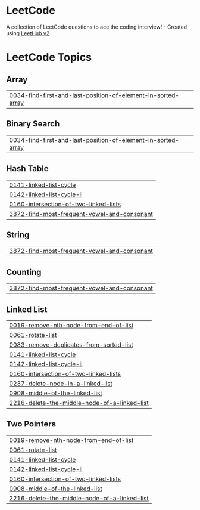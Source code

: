 # LeetCode
A collection of LeetCode questions to ace the coding interview! - Created using [LeetHub v2](https://github.com/arunbhardwaj/LeetHub-2.0)

<!---LeetCode Topics Start-->
# LeetCode Topics
## Array
|  |
| ------- |
| [0034-find-first-and-last-position-of-element-in-sorted-array](https://github.com/Raunak08-code/LeetCode/tree/master/0034-find-first-and-last-position-of-element-in-sorted-array) |
## Binary Search
|  |
| ------- |
| [0034-find-first-and-last-position-of-element-in-sorted-array](https://github.com/Raunak08-code/LeetCode/tree/master/0034-find-first-and-last-position-of-element-in-sorted-array) |
## Hash Table
|  |
| ------- |
| [0141-linked-list-cycle](https://github.com/Raunak08-code/LeetCode/tree/master/0141-linked-list-cycle) |
| [0142-linked-list-cycle-ii](https://github.com/Raunak08-code/LeetCode/tree/master/0142-linked-list-cycle-ii) |
| [0160-intersection-of-two-linked-lists](https://github.com/Raunak08-code/LeetCode/tree/master/0160-intersection-of-two-linked-lists) |
| [3872-find-most-frequent-vowel-and-consonant](https://github.com/Raunak08-code/LeetCode/tree/master/3872-find-most-frequent-vowel-and-consonant) |
## String
|  |
| ------- |
| [3872-find-most-frequent-vowel-and-consonant](https://github.com/Raunak08-code/LeetCode/tree/master/3872-find-most-frequent-vowel-and-consonant) |
## Counting
|  |
| ------- |
| [3872-find-most-frequent-vowel-and-consonant](https://github.com/Raunak08-code/LeetCode/tree/master/3872-find-most-frequent-vowel-and-consonant) |
## Linked List
|  |
| ------- |
| [0019-remove-nth-node-from-end-of-list](https://github.com/Raunak08-code/LeetCode/tree/master/0019-remove-nth-node-from-end-of-list) |
| [0061-rotate-list](https://github.com/Raunak08-code/LeetCode/tree/master/0061-rotate-list) |
| [0083-remove-duplicates-from-sorted-list](https://github.com/Raunak08-code/LeetCode/tree/master/0083-remove-duplicates-from-sorted-list) |
| [0141-linked-list-cycle](https://github.com/Raunak08-code/LeetCode/tree/master/0141-linked-list-cycle) |
| [0142-linked-list-cycle-ii](https://github.com/Raunak08-code/LeetCode/tree/master/0142-linked-list-cycle-ii) |
| [0160-intersection-of-two-linked-lists](https://github.com/Raunak08-code/LeetCode/tree/master/0160-intersection-of-two-linked-lists) |
| [0237-delete-node-in-a-linked-list](https://github.com/Raunak08-code/LeetCode/tree/master/0237-delete-node-in-a-linked-list) |
| [0908-middle-of-the-linked-list](https://github.com/Raunak08-code/LeetCode/tree/master/0908-middle-of-the-linked-list) |
| [2216-delete-the-middle-node-of-a-linked-list](https://github.com/Raunak08-code/LeetCode/tree/master/2216-delete-the-middle-node-of-a-linked-list) |
## Two Pointers
|  |
| ------- |
| [0019-remove-nth-node-from-end-of-list](https://github.com/Raunak08-code/LeetCode/tree/master/0019-remove-nth-node-from-end-of-list) |
| [0061-rotate-list](https://github.com/Raunak08-code/LeetCode/tree/master/0061-rotate-list) |
| [0141-linked-list-cycle](https://github.com/Raunak08-code/LeetCode/tree/master/0141-linked-list-cycle) |
| [0142-linked-list-cycle-ii](https://github.com/Raunak08-code/LeetCode/tree/master/0142-linked-list-cycle-ii) |
| [0160-intersection-of-two-linked-lists](https://github.com/Raunak08-code/LeetCode/tree/master/0160-intersection-of-two-linked-lists) |
| [0908-middle-of-the-linked-list](https://github.com/Raunak08-code/LeetCode/tree/master/0908-middle-of-the-linked-list) |
| [2216-delete-the-middle-node-of-a-linked-list](https://github.com/Raunak08-code/LeetCode/tree/master/2216-delete-the-middle-node-of-a-linked-list) |
<!---LeetCode Topics End-->